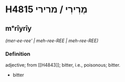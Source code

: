 # H4815 מְרִירִי / מרירי

## mᵉrîyrîy

_(mer-ee-ree' | meh-ree-REE | meh-ree-REE)_

### Definition

adjective; from [[H4843]]; bitter, i.e., poisonous; bitter.

- bitter
